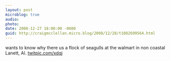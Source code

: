 ```yaml
---
layout: post
microblog: true
audio: 
photo: 
date: 2008-12-27 18:00:00 -0600
guid: http://craigmcclellan.micro.blog/2008/12/28/t1082699564.html
---
```

wants to know why there us a flock of seagulls at the walmart in non coastal Lanett, Al.  [twitpic.com/xdqj](http://twitpic.com/xdqj)

